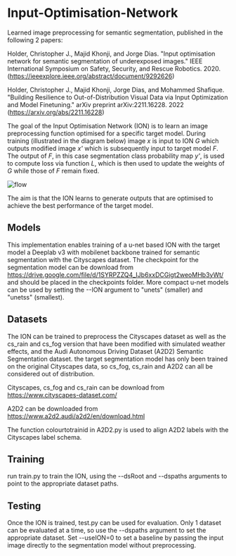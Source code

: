 # Input-Optimisation-Network
Learned image preprocessing for semantic segmentation, published in the following 2 papers:

Holder, Christopher J., Majid Khonji, and Jorge Dias. "Input optimisation network for semantic segmentation of underexposed images." IEEE International Symposium on Safety, Security, and Rescue Robotics. 2020. (https://ieeexplore.ieee.org/abstract/document/9292626)

Holder, Christopher J., Majid Khonji, Jorge Dias, and Mohammed Shafique. "Building Resilience to Out-of-Distribution Visual Data via Input Optimization and Model Finetuning." arXiv preprint arXiv:2211.16228. 2022  (https://arxiv.org/abs/2211.16228)

The goal of the Input Optimisation Network (ION) is to learn an image preprocessing function optimised for a specific target model. During training (illustrated in the diagram below) image *x* is input to ION *G* which outputs modified image *x'* which is subsequently input to target model *F*. The output of *F*, in this case segmentation class probability map *y'*, is used to compute loss via function *L*, which is then used to update the weights of *G* while those of *F* remain fixed.

![flow](https://user-images.githubusercontent.com/93485988/229435117-766c2a05-85f7-4987-ad72-fb7c1f6d4b3d.png)

The aim is that the ION learns to generate outputs that are optimised to achieve the best performance of the target model.

## Models
This implementation enables training of a u-net based ION with the target model a Deeplab v3 with mobilenet backbone trained for semantic segmentation with the Cityscapes dataset. The checkpoint for the segmentation model can be download from https://drive.google.com/file/d/1SYRPZZQ4_IJb6xxDCGigt2weoMHb3yWt/ and should be placed in the checkpoints folder.
More compact u-net models can be used by setting the --ION argument to "unets" (smaller) and "unetss" (smallest).

## Datasets
The ION can be trained to preprocess the Cityscapes dataset as well as the cs_rain and cs_fog version that have been modified with simulated weather effects, and the Audi Autonomous Driving Dataset (A2D2) Semantic Segmentation dataset. the target segmentation model has only been trained on the original Cityscapes data, so cs_fog, cs_rain and A2D2 can all be considered out of distribution.

Cityscapes, cs_fog and cs_rain can be download from https://www.cityscapes-dataset.com/

A2D2 can be downloaded from https://www.a2d2.audi/a2d2/en/download.html

The function colourtotrainid in A2D2.py is used to align A2D2 labels with the Cityscapes label schema.

## Training
run train.py to train the ION, using the --dsRoot and --dspaths arguments to point to the appropriate dataset paths.

## Testing
Once the ION is trained, test.py can be used for evaluation. Only 1 dataset can be evaluated at a time, so use the --dspaths argument to set the appropriate dataset. Set --useION=0 to set a baseline by passing the input image directly to the segmentation model without preprocessing.
